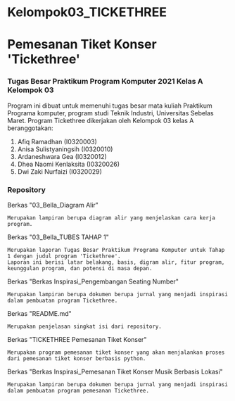 # Kelompok03_TICKETHREE
# Pemesanan Tiket Konser 'Tickethree'
### Tugas Besar Praktikum Program Komputer 2021 Kelas A Kelompok 03

Program ini dibuat untuk memenuhi tugas besar mata kuliah Praktikum Programa komputer, program studi Teknik Industri, Universitas Sebelas Maret. Program Tickethree dikerjakan oleh Kelompok 03 kelas A beranggotakan:
1. Afiq Ramadhan            (I0320003)
2. Anisa Sulistyaningsih    (I0320010)
3. Ardaneshwara Gea         (I0320012)
4. Dhea Naomi Kenlaksita    (I0320026)
5. Dwi Zaki Nurfaizi        (I0320029)

### Repository
Berkas "03_Bella_Diagram Alir"
    
    Merupakan lampiran berupa diagram alir yang menjelaskan cara kerja program.
Berkas "03_Bella_TUBES TAHAP 1"
    
    Merupakan laporan Tugas Besar Praktikum Programa Komputer untuk Tahap 1 dengan judul program 'Tickethree'. 
    Laporan ini berisi latar belakang, basis, digram alir, fitur program, keunggulan program, dan potensi di masa depan.    
Berkas "Berkas Inspirasi_Pengembangan Seating Number"

    Merupakan lampiran berupa dokumen berupa jurnal yang menjadi inspirasi dalam pembuatan program Tickethree.
Berkas "README.md"

    Merupakan penjelasan singkat isi dari repository.
Berkas "TICKETHREE Pemesanan Tiket Konser"

    Merupakan program pemesanan tiket konser yang akan menjalankan proses dari pemesanan tiket konser berbasis python.
Berkas "Berkas Inspirasi_Pemesanan Tiket Konser Musik Berbasis Lokasi"
    
    Merupakan lampiran berupa dokumen berupa jurnal yang menjadi inspirasi dalam pembuatan program pemesanan Tickethree.
    


